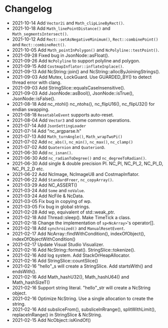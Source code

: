 # Changelog

- 2021-10-14 Add `Vector2i` and `Math_clipLineByRect()`.
- 2021-10-18 Add `Math_linePointDistance()` and `Math_segmentsIntersect()`.
- 2021-10-12 Add `Rect::setAsNegativeMinimum()`, `Rect::combinePoint()` and `Rect::combineRect()`.
- 2021-10-05 Add `Math_pointInPolygon()` and `NcPolyline::testPoint()`.
- 2021-09-28 Fixed bug in JsonNode::asFloat().
- 2021-09-26 Add `NcPolyline` to support polyline and polygon.
- 2021-09-15 Add `CostmapInflator::inflateInplace()`.
- 2021-09-13 Add NcString::join() and NcString::allocByJoiningStrings().
- 2021-09-03 Add Mutex, LockGuard. Use GUARDED_BY() to detect thread error with clang.
- 2021-09-03 Add StringSlice::equalsCaseInsensitive().
- 2021-09-03 Add JsonNode::asBool(), JsonNode::isTrue(), JsonNode::isFalse().
- 2021-08-18 Add nc_ntohl() nc_ntohs(), nc_flipU16(), nc_flipU32() for endian swapping.
- 2021-08-18 `ResetableEvent` supports auto-reset.
- 2021-08-04 Add `Vector3` and some common operations.
- 2021-07-14 Add `JsonSettingLoader`
- 2021-07-14 Add "nc_argparse.h"
- 2021-07-13 Add `Math_turnAngle()`, `Math_wrapTwoPi()`
- 2021-07-02 Add `nc_abs()`, `nc_min()`, `nc_max()`, `nc_clamp()`
- 2021-07-02 Add `Quaternion` and `QuaterionD`.
- 2021-06-30 Add `nc_isnan()`.
- 2021-06-30 Add `nc_radianToDegree()` and `nc_degreeToRadian()`.
- 2021-06-30 Add single & double precision PI. NC_PI, NC_PI_2, NC_PI_D, NC_PI_2_D etc.
- 2021-06-22 Add NcImage, NcImageU8 and CostmapInflator.
- 2021-06-22 Add `StandardFreer`, `nc_copyArray()`.
- 2021-03-29 Add NC_ASSERT()
- 2021-03-24 Add `Some` and `noValue`.
- 2021-03-24 Add NcFile & NcData.
- 2021-03-05 Fix bug in copying of wp.
- 2021-03-05 Fix bug in global strings.
- 2021-02-28 Add wp, equivalent of std::weak_ptr.
- 2021-02-18 Add Thread::sleep(). Make TimeTick a class. 
- 2021-02-18 Change the implementation of `sp<NcArray>`'s operator[].
- 2021-02-18 Add `synchroized()` and `ManualResetEvent`.
- 2021-02-17 Add NcArray::findWithCondition(), indexOfObject(), indexOfObjectWithCondition()
- 2021-02-17 Update Visual Studio Visualizer.
- 2021-02-16 Add NcString::format(). StringSlice::tokenize().
- 2021-02-16 Add log system. Add StackOrHeapAllocator.
- 2021-02-16 Add StringSlice::countSlice()
- 2021-02-16 "hello"\_s will create a StringSlice. Add startsWith() and endsWith().
- 2021-02-16 Add Math_hashU32(), Math_hashU64() and Math_hashSizeT()
- 2021-02-16 Support string literal. "hello"\_str will create a NcString object.
- 2021-02-16 Optimize NcString. Use a single allocation to create the string.
- 2021-02-16 Add subsliceFrom(), subsliceInRrange(), splitWithLimit(), replaceInRange() in StringSlice & NcString.
- 2021-02-15 Add NcObject::isKindOf()
